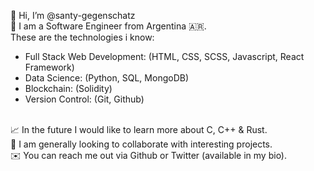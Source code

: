 👋 Hi, I’m @santy-gegenschatz </br>
👀 I am a Software Engineer from Argentina 🇦🇷. </br>
These are the technologies i know: 
- Full Stack Web Development: (HTML, CSS, SCSS, Javascript, React Framework)
- Data Science: (Python, SQL, MongoDB)
- Blockchain: (Solidity)
- Version Control: (Git, Github)
</br>
📈 In the future I would like to learn more about C, C++ & Rust. </br>
🤙 I am generally looking to collaborate with interesting projects. </br>
✉️ You can reach me out via Github or Twitter (available in my bio).
<!---
santy-gegenschatz/santy-gegenschatz is a ✨ special ✨ repository because its `README.md` (this file) appears on your GitHub profile.
You can click the Preview link to take a look at your changes.
--->
